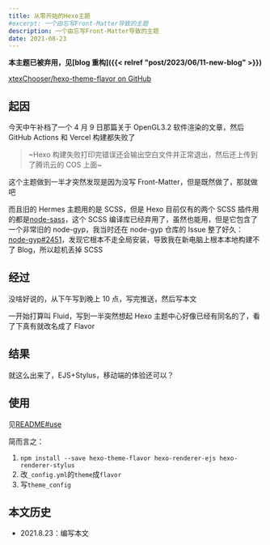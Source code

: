 ```yaml
---
title: 从零开始的Hexo主题
#excerpt: 一个由忘写Front-Matter导致的主题
description: 一个由忘写Front-Matter导致的主题
date: 2021-08-23
---
```


<!-- **直到目前，本 Blog 还在使用这个主题** -->

**本主题已被弃用，见[blog 重构]({{< relref "post/2023/06/11-new-blog" >}})**

[xtexChooser/hexo-theme-flavor on GitHub](https://github.com/xtexChooser/hexo-theme-flavor)

## 起因

今天中午补档了一个 4 月 9 日那篇关于 OpenGL3.2 软件渲染的文章，然后 GitHub Actions 和 Vercel 构建都失败了

> ~Hexo 构建失败打印完错误还会输出空白文件并正常退出，然后还上传到了腾讯云的 COS 上面~

这个主题做到一半才突然发现是因为没写 Front-Matter，但是既然做了，那就做吧

而且旧的 Hermes 主题用的是 SCSS，但是 Hexo 目前仅有的两个 SCSS 插件用的都是[node-sass](https://github.com/sass/node-sass)，这个 SCSS 编译库已经弃用了，虽然也能用，但是它包含了一个非常旧的 node-gyp，我当时还在 node-gyp 仓库的 Issue 整了好久：[node-gyp#2451](https://github.com/nodejs/node-gyp/issues/2451)，发现它根本不走全局安装，导致我在新电脑上根本本地构建不了 Blog，所以趁机丢掉 SCSS

## 经过

没啥好说的，从下午写到晚上 10 点，写完推送，然后写本文

一开始打算叫 Fluid，写到一半突然想起 Hexo 主题中心好像已经有同名的了，看了下真有就改名成了 Flavor

## 结果

就这么出来了，EJS+Stylus，移动端的体验还可以？

## 使用

见[README#use](https://github.com/xtexChooser/hexo-theme-flavor#use)

简而言之：

1. `npm install --save hexo-theme-flavor hexo-renderer-ejs hexo-renderer-stylus`
2. 改`_config.yml`的`theme`成`flavor`
3. 写`theme_config`

## 本文历史

- 2021.8.23：编写本文
